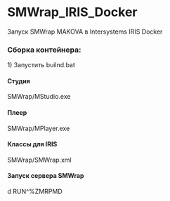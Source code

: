 # SMWrap_IRIS_Docker
Запуск SMWrap MAKOVA  в Intersystems IRIS Docker
<h3>Сборка контейнера:</h3>
1) Запустить builnd.bat<br>

<h4>Студия</h4>
SMWrap/MStudio.exe
<h4>Плеер</h4>
SMWrap/MPlayer.exe
<h4>Классы для IRIS</h4>
SMWrap/SMWrap.xml
<h4>Запуск сервера SMWrap</h4>
d RUN^%ZMRPMD